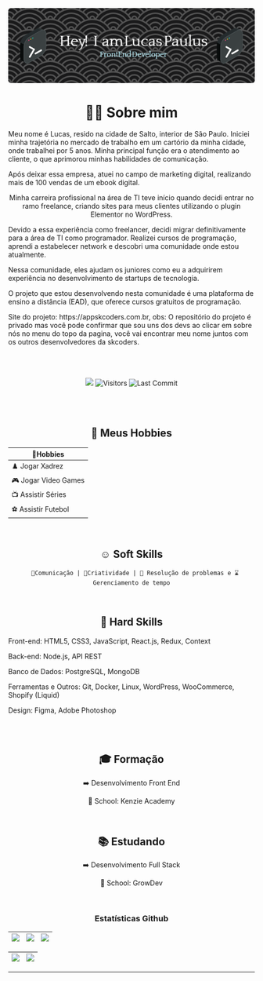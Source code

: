 

<div align="center">
 <img src="img/github-header-image.png"  />
</div>

<h1 align="center"> 🙋‍♂️ Sobre mim </h1>
<div align="center">
<p  align="left">
Meu nome é Lucas, resido na cidade de Salto, interior de São Paulo. Iniciei minha trajetória no mercado de trabalho em um cartório da minha cidade, onde trabalhei por 5 anos. Minha principal função era o atendimento ao cliente, o que aprimorou minhas habilidades de comunicação.
</p>

<p align="left">Após deixar essa empresa, atuei no campo de marketing digital, realizando mais de 100 vendas de um ebook digital. </p>

<p align="left">

Minha carreira profissional na área de TI teve início quando decidi entrar no ramo freelance, criando sites para meus clientes utilizando o plugin Elementor no WordPress.
</p>


<p align="left">Devido a essa experiência como freelancer, decidi migrar definitivamente para a área de TI como programador. Realizei cursos de programação, aprendi a estabelecer network e descobri uma comunidade onde estou atualmente. </p>

<p align="left">Nessa comunidade, eles ajudam os juniores como eu a adquirirem experiência no desenvolvimento de startups de tecnologia.</p>
<p align="left">O projeto que estou desenvolvendo nesta comunidade é uma plataforma de ensino a distância (EAD), que oferece cursos gratuitos de programação.</p>
<p align="left">Site do projeto: https://appskcoders.com.br, obs: O repositório do projeto é privado mas você pode confirmar que sou uns dos devs ao clicar em sobre nós no menu do topo da pagina, você vai encontrar meu nome juntos com os outros desenvolvedores da skcoders.</p>

 

</div>
<br/>
<br/>
<br/>
 
 <div align="center">
  <a href="https://github.com/lucaspaulus"><img src="https://img.shields.io/badge/PRs-welcome-blue.svg"/></a>
  <img alt="Visitors" src="https://komarev.com/ghpvc/?username=lucaspaulus&style=flat&labelColor=black&logo=github&label=PROFILE+VIEWS&color=blue" />
  <img alt="Last Commit" src="https://img.shields.io/github/last-commit/lucaspaulus/lucaspaulus?logo=markdown&label=LAST+UPDATE&color=blue&style=flat" />
 </div>
<br/>
<br/>



 <div align="center">
 <br>
 <h2>🎲 Meus Hobbies </h2>
   
  🎲Hobbies              |
  -----------------------|
  ♟️ Jogar Xadrez        |
  🎮 Jogar Video Games   | 
  📺 Assistir Séries     |
  ⚽ Assistir Futebol    |
  
<br>
</div>

 <div align="center">
 <h2> ☺️ Soft Skills</h2>
 <div>

      👄Comunicação | 🦸Criatividade | 🎯 Resolução de problemas e ⌛ Gerenciamento de tempo
 </div>
 <br>
<div align="center">
 <h2> 🔨 Hard Skills</h2>
 <div>
    <p align="left">Front-end: HTML5, CSS3, JavaScript, React.js, Redux, Context</p>
    <p align="left">Back-end: Node.js, API REST</p>
    <p align="left">Banco de Dados: PostgreSQL, MongoDB</p>
    <p align="left">Ferramentas e Outros: Git, Docker, Linux, WordPress, WooCommerce, Shopify (Liquid)</p>
    <p align="left">Design: Figma, Adobe Photoshop</p>   
 </div>
  
 
</div>
<br/>
<br/>
<div align="center">
 <h2>🎓 Formação</h2>
 <p> ➡️ Desenvolvimento Front End </p>
 <p>🏫 School: Kenzie Academy </p>
</div>
<br>
<div align="center"  >
  <h2> 📚 Estudando</h2>
  <p>➡️ Desenvolvimento Full Stack</p>
 <p>🏫 School: GrowDev</p> 
    
</div>
<br/>


<div>
<h3>Estatísticas Github</h3>   

| ![](http://github-profile-summary-cards.vercel.app/api/cards/stats?username=lucaspaulus&theme=nord_dark) | ![](http://github-profile-summary-cards.vercel.app/api/cards/repos-per-language?username=lucaspaulus&hide=Html&theme=nord_dark) | ![](http://github-profile-summary-cards.vercel.app/api/cards/most-commit-language?username=lucaspaulus&theme=nord_dark) |
| :-: | :-: | :-: |

| ![](http://github-profile-summary-cards.vercel.app/api/cards/profile-details?username=lucaspaulus&theme=nord_dark) | ![](https://github-readme-streak-stats.herokuapp.com/?user=lucaspaulus&hide_border=true&date_format=M%20j%5B%2C%20Y%5D&background=2D3742&stroke=2D3742&ring=6bbbca&fire=6bbbca&currStreakNum=fff&sideNums=6bbbca&currStreakLabel=6bbbca&sideLabels=fff&dates=fff) |
| :-: | :-: |
   
</div>
<hr>



 

 

















